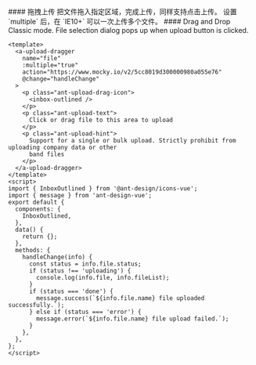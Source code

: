 <cn>
#### 拖拽上传
把文件拖入指定区域，完成上传，同样支持点击上传。
设置 `multiple` 后，在 `IE10+` 可以一次上传多个文件。
</cn>

<us>
#### Drag and Drop
Classic mode. File selection dialog pops up when upload button is clicked.
</us>

```vue
<template>
  <a-upload-dragger
    name="file"
    :multiple="true"
    action="https://www.mocky.io/v2/5cc8019d300000980a055e76"
    @change="handleChange"
  >
    <p class="ant-upload-drag-icon">
      <inbox-outlined />
    </p>
    <p class="ant-upload-text">
      Click or drag file to this area to upload
    </p>
    <p class="ant-upload-hint">
      Support for a single or bulk upload. Strictly prohibit from uploading company data or other
      band files
    </p>
  </a-upload-dragger>
</template>
<script>
import { InboxOutlined } from '@ant-design/icons-vue';
import { message } from 'ant-design-vue';
export default {
  components: {
    InboxOutlined,
  },
  data() {
    return {};
  },
  methods: {
    handleChange(info) {
      const status = info.file.status;
      if (status !== 'uploading') {
        console.log(info.file, info.fileList);
      }
      if (status === 'done') {
        message.success(`${info.file.name} file uploaded successfully.`);
      } else if (status === 'error') {
        message.error(`${info.file.name} file upload failed.`);
      }
    },
  },
};
</script>
```
